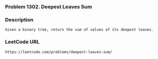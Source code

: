 ### Problem 1302. Deepest Leaves Sum

### Description
    Given a binary tree, return the sum of values of its deepest leaves.
    
### LeetCode URL
    https://leetcode.com/problems/deepest-leaves-sum/
